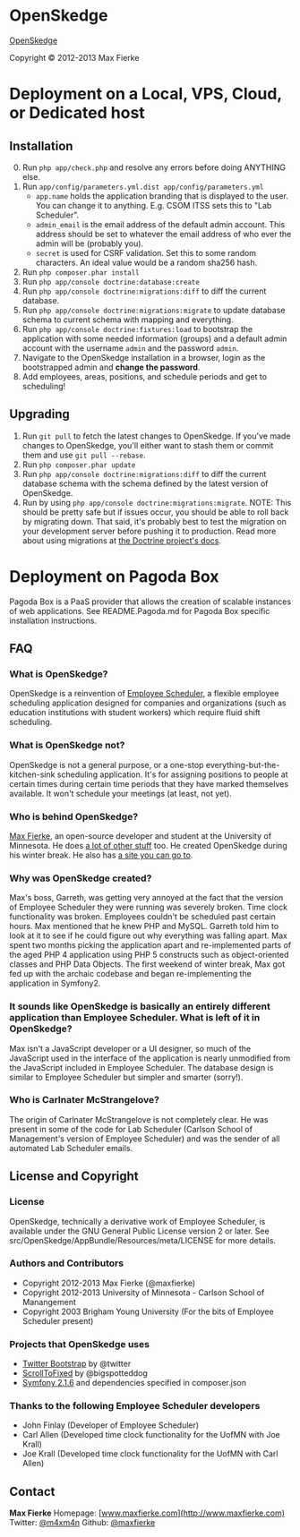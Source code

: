 # OpenSkedge
[OpenSkedge](http://github.com/maxfierke/OpenSkedge)

Copyright &copy; 2012-2013 Max Fierke

# Deployment on a Local, VPS, Cloud, or Dedicated host
## Installation

0.  Run `php app/check.php` and resolve any errors before doing ANYTHING else.
1.  Run `app/config/parameters.yml.dist app/config/parameters.yml`
    * `app.name` holds the application branding that is displayed to the user. You     can change it to anything. E.g. CSOM ITSS sets this to "Lab Scheduler".
    * `admin_email` is the email address of the default admin account. This address should be set to whatever the email address of who ever the admin will be (probably you).
    * `secret` is used for CSRF validation. Set this to some random characters. An ideal value would be a random sha256 hash.
2.  Run `php composer.phar install`
3.  Run `php app/console doctrine:database:create`
5.  Run `php app/console doctrine:migrations:diff` to diff the current database.
6.  Run `php app/console doctrine:migrations:migrate` to update database schema to current schema with mapping and everything.
7.  Run `php app/console doctrine:fixtures:load` to bootstrap the application with some needed information (groups) and a default admin account with the username `admin` and the password `admin`.
8.  Navigate to the OpenSkedge installation in a browser, login as the bootstrapped admin and **change the password**.
9. Add employees, areas, positions, and schedule periods and get to scheduling!

## Upgrading
1.  Run `git pull` to fetch the latest changes to OpenSkedge. If you've made changes to OpenSkedge, you'll either want to stash them or commit them and use `git pull --rebase`.
2.  Run `php composer.phar update`
3.  Run `php app/console doctrine:migrations:diff` to diff the current database schema with the schema defined by the latest version of OpenSkedge.
4.  Run by using `php app/console doctrine:migrations:migrate`. NOTE: This should be pretty safe but if issues occur, you should be able to roll back by migrating down. That said, it's probably best to test the migration on your development server before pushing it to production. Read more about using migrations at [the Doctrine project's docs](http://docs.doctrine-project.org/projects/doctrine-migrations/en/latest/index.html).

# Deployment on Pagoda Box
Pagoda Box is a PaaS provider that allows the creation of scalable instances of web applications.
See README.Pagoda.md for Pagoda Box specific installation instructions.

## FAQ
### What is OpenSkedge?
OpenSkedge is a reinvention of [Employee Scheduler](http://empscheduler.sourceforge.net), a flexible employee scheduling application designed for companies and organizations (such as education institutions with student workers) which require fluid shift scheduling.

### What is OpenSkedge not?
OpenSkedge is not a general purpose, or a one-stop everything-but-the-kitchen-sink scheduling application. It's for assigning positions to people at certain times during certain time periods that they have marked themselves available. It won't schedule your meetings (at least, not yet).

### Who is behind OpenSkedge?
[Max Fierke](http://www.maxfierke.com), an open-source developer and student at the University of Minnesota. He does [a lot of other stuff](https://github.com/maxfierke/) too. He created OpenSkedge during his winter break. He also has [a site you can go to](http://www.maxfierke.com).

### Why was OpenSkedge created?
Max's boss, Garreth, was getting very annoyed at the fact that the version of Employee Scheduler they were running was severely broken. Time clock functionality was broken. Employees couldn't be scheduled past certain hours. Max mentioned that he knew PHP and MySQL. Garreth told him to look at it to see if he could figure out why everything was falling apart. Max spent two months picking the application apart and re-implemented parts of the aged PHP 4 application using PHP 5 constructs such as object-oriented classes and PHP Data Objects. The first weekend of winter break, Max got fed up with the archaic codebase and began re-implementing the application in Symfony2.

### It sounds like OpenSkedge is basically an entirely different application than Employee Scheduler. What is left of it in OpenSkedge?
Max isn't a JavaScript developer or a UI designer, so much of the JavaScript used in the interface of the application is nearly unmodified from the JavaScript included in Employee Scheduler. The database design is similar to Employee Scheduler but simpler and smarter (sorry!).

### Who is Carlnater McStrangelove?
The origin of Carlnater McStrangelove is not completely clear. He was present in some of the code for Lab Scheduler (Carlson School of Management's version of Employee Scheduler) and was the sender of all automated Lab Scheduler emails.

## License and Copyright
### License
OpenSkedge, technically a derivative work of Employee Scheduler, is available under the GNU General Public License version 2 or later.
See src/OpenSkedge/AppBundle/Resources/meta/LICENSE for more details.

### Authors and Contributors
* Copyright 2012-2013 Max Fierke (@maxfierke)
* Copyright 2012-2013 University of Minnesota - Carlson School of Manangement
* Copyright 2003 Brigham Young University (For the bits of Employee Scheduler present)

### Projects that OpenSkedge uses
* [Twitter Bootstrap](http://twitter.github.com/bootstrap/index.html) by @twitter
* [ScrollToFixed](https://github.com/bigspotteddog/ScrollToFixed/) by @bigspotteddog
* [Symfony 2.1.6](http://symfony.com/) and dependencies specified in composer.json

### Thanks to the following Employee Scheduler developers
* John Finlay (Developer of Employee Scheduler)
* Carl Allen (Developed time clock functionality for the UofMN with Joe Krall)
* Joe Krall (Developed time clock functionality for the UofMN with Carl Allen)

## Contact
**Max Fierke**
Homepage: [www.maxfierke.com](http://www.maxfierke.com)
Twitter: [@m4xm4n](http://twitter.com/m4xm4n)
Github: [@maxfierke](https://github.com/maxfierke)
